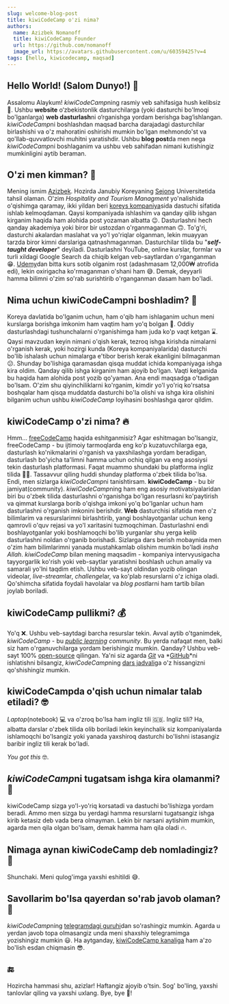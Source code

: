 ```yaml
---
slug: welcome-blog-post
title: kiwiCodeCamp o'zi nima?
authors:
  name: Azizbek Nomanoff
  title: kiwiCodeCamp Founder
  url: https://github.com/nomanoff
  image_url: https://avatars.githubusercontent.com/u/60359425?v=4
tags: [hello, kiwicodecamp, maqsad]
---
```


## Hello World! (Salom Dunyo!) 👋

Assalomu Alaykum! *kiwiCodeCamp*ning rasmiy veb sahifasiga hush kelibsiz 🎉. Ushbu **website** o‘zbekistonlik dasturchilarga (yoki dasturchi bo'lmoqi bo'lganlarga) **web dasturlash**ni o‘rganishga yordam berishga bag‘ishlangan. *kiwiCodeCamp*ni boshlashdan maqsad barcha darajadagi dasturchilar birlashishi va o'z mahoratini oshirishi mumkin bo'lgan mehmondo'st va qo'llab-quvvatlovchi muhitni yaratishdir. Ushbu **blog post**da men nega *kiwiCodeCamp*ni boshlaganim va ushbu veb sahifadan nimani kutishingiz mumkinligini aytib beraman.

## O'zi men kimman? 🤔

Mening ismim [Azizbek](https://github.com/nomanoff). Hozirda Janubiy Koreyaning [Sejong](https://en.sejong.ac.kr/eng/index.do) Universitetida tahsil olaman. O'zim _Hospitality and Tourism Managment_ yo'nalishida o'qishimga qaramay, ikki yildan beri [koreys kompaniya](https://owler.page/)sida dastuchi sifatida ishlab kelmoqdaman. Qaysi kompaniyada ishlashim va qanday qilib ishgan kirganim haqida ham alohida post yozaman albatta 😉. Dasturlashni hech qanday akademiya yoki biror bir ustozdan o'rganmaganman 🙃. To'g'ri, dasturchi akalardan maslahat va yo'l yo'riqlar olganman, lekin muayyan tarzda biror kimni darslariga qatnashmaganman. Dasturchilar tilida bu "**_self-taught developer_**" deyiladi. Dasturlashni YouTube, online kurslar, formlar va turli xildagi Google Search da chiqib kelgan veb-saytlardan o'rganganman 😁. [Udemy](https://www.udemy.com/)dan bitta kurs sotib olganim rost (adashmasam 12,000₩ atrofida edi), lekin oxirigacha ko'rmaganman o'shani ham 😅. Demak, deyyarli hamma bilimni o'zim so'rab surishtirib o'rganganman dasam ham bo'ladi.

## Nima uchun kiwiCodeCampni boshladim? 🚀

Koreya davlatida bo'lganim uchun, ham o'qib ham ishlaganim uchun meni kurslarga borishga imkonim ham vaqtim ham yo'q bolgan 🥲. Oddiy dasturlashdagi tushunchalarni o'rganishimga ham juda ko'p vaqt ketgan ⌛️. Qaysi mavzudan keyin nimani o'qish kerak, tezroq ishga kirishda nimalarni o'rganish kerak, yoki hozirgi kunda (Koreya kompaniyalarida) dasturchi bo'lib ishalash uchun nimalarga e'tibor berish kerak ekanligini bilmaganman 😕. Shunday bo'lishiga qaramasdan qisqa muddat ichida kompaniyaga ishga kira oldim. Qanday qilib ishga kirganim ham ajoyib bo'lgan. Vaqti kelganida bu haqida ham alohida post yozib qo'yaman. Ana endi maqsadga o'tadigan bo'lsam. O'zim shu qiyinchiliklarni ko'rganim, kimdir yo'l yo'riq ko'rsatsa boshqalar ham qisqa muddatda dasturchi bo'la olishi va ishga kira olishini bilganim uchun ushbu _kiwiCodeCamp_ loyihasini boshlashga qaror qildim.

## kiwiCodeCamp o'zi nima? 🔥

Hmm... [freeCodeCamp](https://www.freecodecamp.org/) haqida eshitganmisiz? Agar eshitmagan bo'lsangiz, freeCodeCamp - bu ijtimoiy tarmoqlarda eng ko'p kuzatuvchilarga ega, dasturlash ko'nikmalarini o'rganish va yaxshilashga yordam beradigan, dasturlash bo'yicha ta'limni hamma uchun ochiq qilgan va eng asosiysi tekin dasturlash platformasi. Faqat muammo shundaki bu platforma ingliz tilida 🤦‍♂️. Tassavvur qiling huddi shunday platforma o'zbek tilida bo'lsa. Endi, men sizlarga *kiwiCodeCamp*ni tanishtirsam. **kiwiCodeCamp** - bu bir jamiyat(community). *kiwiCodeCamp*ning ham eng asosiy motivatsiyalaridan biri bu o'zbek tilida dasturlashni o'rganishga bo'lgan resurlasni ko'paytirish va qimmat kurslarga borib o'qishga imkoni yo'q bo'lganlar uchun ham dasturlashni o'rganish imkonini berishdir.
**Web** dasturchisi sifatida men o'z bilimlarim va resurslarimni birlashtirib, yangi boshlayotganlar uchun keng qamrovli o'quv rejasi va yo'l xaritasini tuzmoqchiman. Dasturlashni endi boshlayotganlar yoki boshlamoqchi bo'lib yurganlar shu yerga kelib dasturlashni noldan o'rganib borishadi. Sizlarga dars berish mobaynida men o'zim ham bilimlarimni yanada mustahkamlab olishim mumkin bo'ladi _insha Allah_. _kiwiCodeCamp_ bilan mening maqsadim - kompaniya intervyusigacha tayyorgarlik ko'rish yoki veb-saytlar yaratishni boshlash uchun amaliy va samarali yo'lni taqdim etish. Ushbu veb-sayt oldindan yozib olingan videolar, *live-stream*lar, *challenge*lar, va ko'plab resurslarni o'z ichiga oladi. Qo'shimcha sifatida foydali havolalar va *blog post*larni ham tartib bilan joylab boriladi.

## kiwiCodeCamp pullikmi? 💰

Yo'q ❌. Ushbu veb-saytdagi barcha resurslar tekin. Avval aytib o'tganimdek, _kiwiCodeCamp_ - bu _[public learning](https://www.google.com/search?q=what+is+public+learning&rlz=1C5CHFA_enKR969KR969&oq=what+is+public+learning&aqs=chrome..69i57j0i22i30i625j0i22i30j0i22i30i625l2j0i22i30j0i22i30i625l2j0i22i30j0i22i30i625.9598j0j7&sourceid=chrome&ie=UTF-8) community_. Bu yerda nafaqat men, balki siz ham o'rganuvchilarga yordam berishingiz mumkin. Qanday? Ushbu veb-sayt 100% [open-source](https://en.wikipedia.org/wiki/Open-source_software) qilingan. Ya'ni siz agarda _[Git](https://git-scm.com/)_ va *[GitHub](https://github.com/)*ni ishlatishni bilsangiz, *kiwiCodeCamp*ning [dars jadvali](https://github.com/kiwiCodeCamp/kiwiCodeCamp.github.io)ga o'z hissangizni qo'shishingiz mumkin.

## kiwiCodeCampda o'qish uchun nimalar talab etiladi? 🤓

_Laptop_(notebook) 💻 va o'zroq bo'lsa ham ingliz tili 🇬🇧. Ingliz tili? Ha, albatta darslar o'zbek tilida olib boriladi lekin keyinchalik siz kompaniyalarda ishlamoqchi bo'lsangiz yoki yanada yaxshiroq dasturchi bo'lishni istasangiz baribir ingliz tili kerak bo'ladi.

_You got this_ 🤓.

## *kiwiCodeCamp*ni tugatsam ishga kira olamanmi? 🏢

kiwiCodeCamp sizga yo'l-yo'riq korsatadi va dastuchi bo'lishizga yordam beradi. Ammo men sizga bu yerdagi hamma resurslarni tugatsangiz ishga kirib ketasiz deb vada bera olmayman. Lekin bir narsani aytishim mumkin, agarda men qila olgan bo'lsam, demak hamma ham qila oladi 🔥.

## Nimaga aynan kiwiCodeCamp deb nomladingiz? 🥝

Shunchaki. Meni qulog'imga yaxshi eshitildi 😅.

## Savollarim bo'lsa qayerdan so'rab javob olaman? 🤨

*kiwiCodeCamp*ning [telegramdagi guruhi](https://t.me/kiwi_logs)dan so'rashingiz mumkin. Agarda u yerdan javob topa olmasangiz unda meni shaxshiy telegramimga yozishingiz mumkin 😃. Ha aytganday, [kiwiCodeCamp kanaliga](https://t.me/kiwicodecamp) ham a'zo bo'lish esdan chiqmasin 😎.

## 🔚

Hozircha hammasi shu, azizlar! Haftangiz ajoyib o'tsin. Sog' bo'ling, yaxshi tanlovlar qiling va yaxshi uxlang. Bye, bye 👋!
